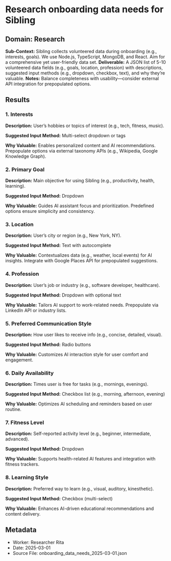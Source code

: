 # Research onboarding data needs for Sibling

## Domain: Research
**Sub-Context:** Sibling collects volunteered data during onboarding (e.g., interests, goals). We use Node.js, TypeScript, MongoDB, and React. Aim for a comprehensive yet user-friendly data set.
**Deliverable:** A JSON list of 5-10 volunteered data fields (e.g., goals, location, profession) with descriptions, suggested input methods (e.g., dropdown, checkbox, text), and why they’re valuable.
**Notes:** Balance completeness with usability—consider external API integration for prepopulated options.

## Results

### 1. Interests

**Description:** User’s hobbies or topics of interest (e.g., tech, fitness, music).

**Suggested Input Method:** Multi-select dropdown or tags

**Why Valuable:** Enables personalized content and AI recommendations. Prepopulate options via external taxonomy APIs (e.g., Wikipedia, Google Knowledge Graph).

### 2. Primary Goal

**Description:** Main objective for using Sibling (e.g., productivity, health, learning).

**Suggested Input Method:** Dropdown

**Why Valuable:** Guides AI assistant focus and prioritization. Predefined options ensure simplicity and consistency.

### 3. Location

**Description:** User’s city or region (e.g., New York, NY).

**Suggested Input Method:** Text with autocomplete

**Why Valuable:** Contextualizes data (e.g., weather, local events) for AI insights. Integrate with Google Places API for prepopulated suggestions.

### 4. Profession

**Description:** User’s job or industry (e.g., software developer, healthcare).

**Suggested Input Method:** Dropdown with optional text

**Why Valuable:** Tailors AI support to work-related needs. Prepopulate via LinkedIn API or industry lists.

### 5. Preferred Communication Style

**Description:** How user likes to receive info (e.g., concise, detailed, visual).

**Suggested Input Method:** Radio buttons

**Why Valuable:** Customizes AI interaction style for user comfort and engagement.

### 6. Daily Availability

**Description:** Times user is free for tasks (e.g., mornings, evenings).

**Suggested Input Method:** Checkbox list (e.g., morning, afternoon, evening)

**Why Valuable:** Optimizes AI scheduling and reminders based on user routine.

### 7. Fitness Level

**Description:** Self-reported activity level (e.g., beginner, intermediate, advanced).

**Suggested Input Method:** Dropdown

**Why Valuable:** Supports health-related AI features and integration with fitness trackers.

### 8. Learning Style

**Description:** Preferred way to learn (e.g., visual, auditory, kinesthetic).

**Suggested Input Method:** Checkbox (multi-select)

**Why Valuable:** Enhances AI-driven educational recommendations and content delivery.

## Metadata
- Worker: Researcher Rita
- Date: 2025-03-01
- Source File: onboarding_data_needs_2025-03-01.json
